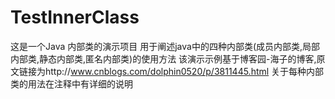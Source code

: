 # TestInnerClass
这是一个Java 内部类的演示项目 用于阐述java中的四种内部类(成员内部类,局部内部类,静态内部类,匿名内部类)的使用方法
该演示示例基于博客园-海子的博客,原文链接为http://www.cnblogs.com/dolphin0520/p/3811445.html
关于每种内部类的用法在注释中有详细的说明
